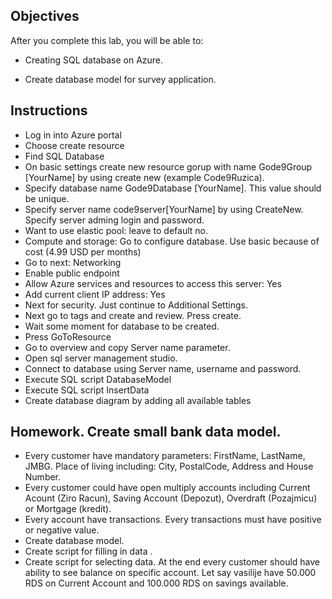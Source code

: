 ## Objectives

After you complete this lab, you will be able to:

-   Creating SQL database on Azure.

-   Create database model for survey application.

## Instructions

- Log in into Azure portal 
- Choose create resource
- Find SQL Database
- On basic settings create new resource gorup with name Gode9Group [YourName] by using create new (example Code9Ruzica).
- Specify database name Gode9Database [YourName]. This value should be unique.
- Specify server name code9server[YourName] by using CreateNew. Specify server adming login and password.
- Want to use elastic pool: leave to default no.
- Compute and storage: Go to configure database. Use basic because of cost (4.99 USD per months)
- Go to next: Networking
- Enable public endpoint
- Allow Azure services and resources to access this server: Yes
- Add current client IP address: Yes
- Next for security. Just continue to Additional Settings.
- Next go to tags and create and review. Press create.
- Wait some moment for database to be created.
- Press GoToResource
- Go to overview and copy Server name parameter.
- Open sql server management studio. 
- Connect to database using Server name, username and password.
- Execute SQL script DatabaseModel
- Execute SQL script InsertData
- Create database diagram by adding all available tables


## Homework. Create small bank data model.
- Every customer have mandatory parameters: FirstName, LastName, JMBG. Place of living including: City, PostalCode, Address and House Number.
- Every customer could have open multiply accounts including Current Acount (Ziro Racun), Saving Account (Depozut), Overdraft (Pozajmicu) or Mortgage (kredit).
- Every account have transactions. Every transactions must have positive or negative value. 
- Create database model.
- Create script for filling in data .
- Create script for selecting data. At the end every customer should have ability to see balance on specific account. Let say vasilije have 50.000 RDS on Current Account and 100.000     RDS on savings available.

